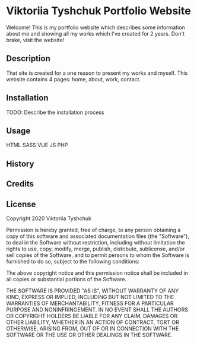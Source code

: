 # Viktoriia Tyshchuk Portfolio Website
Welcome! This is my portfolio website which describes some information about me and showing all my works which I've created for 2 years. Don't brake, visit the website!

## Description
That site is created for a one reason to present my works and myself. This website contains 4 pages: home, about, work, contact.

## Installation
TODO: Describe the installation process

## Usage
HTML
SASS
VUE
JS
PHP

## History


## Credits


## License
Copyright 2020 Viktoriia Tyshchuk

Permission is hereby granted, free of charge, to any person obtaining a copy of this software and associated documentation files (the "Software"), to deal in the Software without restriction, including without limitation the rights to use, copy, modify, merge, publish, distribute, sublicense, and/or sell copies of the Software, and to permit persons to whom the Software is furnished to do so, subject to the following conditions:

The above copyright notice and this permission notice shall be included in all copies or substantial portions of the Software.

THE SOFTWARE IS PROVIDED "AS IS", WITHOUT WARRANTY OF ANY KIND, EXPRESS OR IMPLIED, INCLUDING BUT NOT LIMITED TO THE WARRANTIES OF MERCHANTABILITY, FITNESS FOR A PARTICULAR PURPOSE AND NONINFRINGEMENT. IN NO EVENT SHALL THE AUTHORS OR COPYRIGHT HOLDERS BE LIABLE FOR ANY CLAIM, DAMAGES OR OTHER LIABILITY, WHETHER IN AN ACTION OF CONTRACT, TORT OR OTHERWISE, ARISING FROM, OUT OF OR IN CONNECTION WITH THE SOFTWARE OR THE USE OR OTHER DEALINGS IN THE SOFTWARE.
